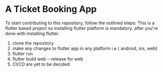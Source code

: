 # A Ticket Booking App
To start contributing to this repository, follow the outlined steps:
This is a flutter based project so installing flutter platform is mandatory.
after you're done with installing flutter.
1. clone the repository
2. make any changes to flutter app in any platform i.e ( android, ios, web)
3. flutter run
4. flutter build web --release for web
5. CI/CD are yet to be decided
